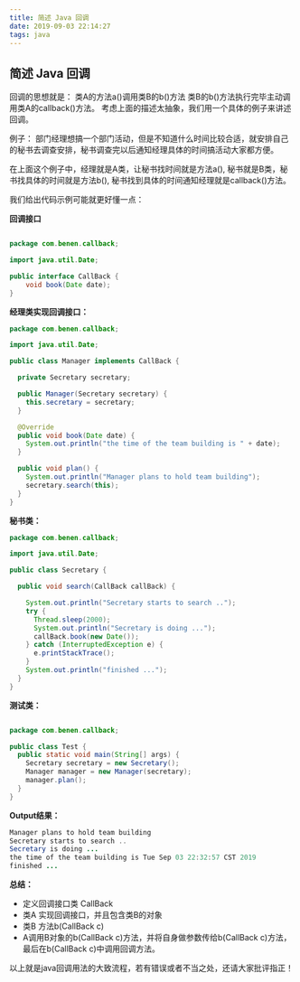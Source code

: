 ```yaml
---
title: 简述 Java 回调
date: 2019-09-03 22:14:27
tags: java
---
```


## 简述 Java 回调

回调的思想就是： 类A的方法a()调用类B的b()方法 类B的b()方法执行完毕主动调用类A的callback()方法。
考虑上面的描述太抽象，我们用一个具体的例子来讲述回调。

例子： 部门经理想搞一个部门活动，但是不知道什么时间比较合适，就安排自己的秘书去调查安排，秘书调查完以后通知经理具体的时间搞活动大家都方便。

在上面这个例子中，经理就是A类，让秘书找时间就是方法a(), 秘书就是B类，秘书找具体的时间就是方法b(), 秘书找到具体的时间通知经理就是callback()方法。

我们给出代码示例可能就更好懂一点：

**回调接口**

```java

package com.benen.callback;

import java.util.Date;

public interface CallBack {  
    void book(Date date);
}
```

**经理类实现回调接口：**

```java
package com.benen.callback;

import java.util.Date;

public class Manager implements CallBack {

  private Secretary secretary;

  public Manager(Secretary secretary) {
    this.secretary = secretary;
  }

  @Override
  public void book(Date date) {
    System.out.println("the time of the team building is " + date);
  }

  public void plan() {
    System.out.println("Manager plans to hold team building");
    secretary.search(this);
  }
}

```

**秘书类：**

```java
package com.benen.callback;

import java.util.Date;

public class Secretary {

  public void search(CallBack callBack) {

    System.out.println("Secretary starts to search ..");
    try {
      Thread.sleep(2000);
      System.out.println("Secretary is doing ...");
      callBack.book(new Date());
    } catch (InterruptedException e) {
      e.printStackTrace();
    }
    System.out.println("finished ...");
  }
}

```

**测试类：**

```java

package com.benen.callback;

public class Test {
  public static void main(String[] args) {
    Secretary secretary = new Secretary();
    Manager manager = new Manager(secretary);
    manager.plan();
  }
}
```

**Output结果：**
```java
Manager plans to hold team building
Secretary starts to search ..
Secretary is doing ...
the time of the team building is Tue Sep 03 22:32:57 CST 2019
finished ...

```

**总结：**

* 定义回调接口类 CallBack
* 类A 实现回调接口，并且包含类B的对象
* 类B 方法b(CallBack c)
* A调用B对象的b(CallBack c)方法，并将自身做参数传给b(CallBack c)方法， 最后在b(CallBack c)中调用回调方法。

以上就是java回调用法的大致流程，若有错误或者不当之处，还请大家批评指正！
